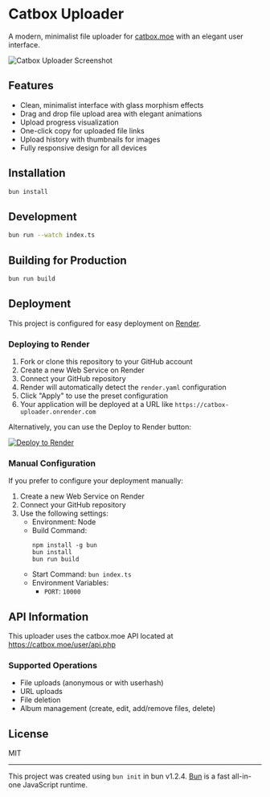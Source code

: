 # Catbox Uploader

A modern, minimalist file uploader for [catbox.moe](https://catbox.moe) with an elegant user interface.

![Catbox Uploader Screenshot](https://i.imgur.com/example.png)

## Features

- Clean, minimalist interface with glass morphism effects
- Drag and drop file upload area with elegant animations
- Upload progress visualization
- One-click copy for uploaded file links
- Upload history with thumbnails for images
- Fully responsive design for all devices

## Installation

```bash
bun install
```

## Development

```bash
bun run --watch index.ts
```

## Building for Production

```bash
bun run build
```

## Deployment

This project is configured for easy deployment on [Render](https://render.com).

### Deploying to Render

1. Fork or clone this repository to your GitHub account
2. Create a new Web Service on Render
3. Connect your GitHub repository
4. Render will automatically detect the `render.yaml` configuration
5. Click "Apply" to use the preset configuration
6. Your application will be deployed at a URL like `https://catbox-uploader.onrender.com`

Alternatively, you can use the Deploy to Render button:

[![Deploy to Render](https://render.com/images/deploy-to-render-button.svg)](https://render.com/deploy)

### Manual Configuration

If you prefer to configure your deployment manually:

1. Create a new Web Service on Render
2. Connect your GitHub repository
3. Use the following settings:
   - Environment: Node
   - Build Command: 
     ```
     npm install -g bun
     bun install
     bun run build
     ```
   - Start Command: `bun index.ts`
   - Environment Variables:
     - `PORT`: `10000`

## API Information

This uploader uses the catbox.moe API located at https://catbox.moe/user/api.php

### Supported Operations

- File uploads (anonymous or with userhash)
- URL uploads
- File deletion
- Album management (create, edit, add/remove files, delete)

## License

MIT

---

This project was created using `bun init` in bun v1.2.4. [Bun](https://bun.sh) is a fast all-in-one JavaScript runtime.
